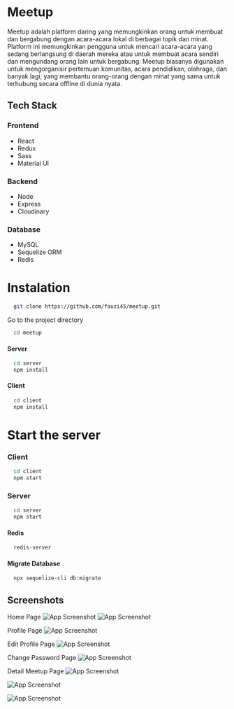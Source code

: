 # Meetup
Meetup adalah platform daring yang memungkinkan orang untuk membuat dan bergabung dengan acara-acara lokal di berbagai topik dan minat. Platform ini memungkinkan pengguna untuk mencari acara-acara yang sedang berlangsung di daerah mereka atau untuk membuat acara sendiri dan mengundang orang lain untuk bergabung. Meetup biasanya digunakan untuk mengorganisir pertemuan komunitas, acara pendidikan, olahraga, dan banyak lagi, yang membantu orang-orang dengan minat yang sama untuk terhubung secara offline di dunia nyata.

## Tech Stack

### Frontend
- React
- Redux
- Sass
- Material UI
### Backend
- Node
- Express
- Cloudinary
### Database
- MySQL
- Sequelize ORM
- Redis

# Instalation

```bash
  git clone https://github.com/fauzi45/meetup.git
```

Go to the project directory

```bash
  cd meetup
```

#### Server
```bash
  cd server
  npm install
```

#### Client
```bash
  cd client
  npm install
```

# Start the server

### Client
```bash
  cd client
  npm start
```

### Server
```bash
  cd server
  npm start
```

#### Redis
```bash
  redis-server
```

#### Migrate Database
```bash
  npx sequelize-cli db:migrate
```

## Screenshots

Home Page
![App Screenshot](https://res.cloudinary.com/dxsaqdiy7/image/upload/v1709704917/github/htw8o8rlyrmcxfx8lzlf.png)
![App Screenshot](https://res.cloudinary.com/dxsaqdiy7/image/upload/v1709704914/github/v4o6wulnop7nraov3lw2.png)

Profile Page
![App Screenshot](https://res.cloudinary.com/dxsaqdiy7/image/upload/v1709704917/github/hil8gksuhfqbibulk47i.png)

Edit Profile Page
![App Screenshot](https://res.cloudinary.com/dxsaqdiy7/image/upload/v1709704913/github/nkhchklt6fa6xjdroslz.png)

Change Password Page
![App Screenshot](https://res.cloudinary.com/dxsaqdiy7/image/upload/v1709704914/github/lwzexcnwycbxzyf9kuk2.png)

Detail Meetup Page
![App Screenshot](https://res.cloudinary.com/dxsaqdiy7/image/upload/v1709704912/github/dabuoyfcpmosxakncjjf.png)

![App Screenshot](https://res.cloudinary.com/dxsaqdiy7/image/upload/v1709704912/github/cubicbl091paedu3g5mk.png)

![App Screenshot](https://res.cloudinary.com/dxsaqdiy7/image/upload/v1709704909/github/ci037eabj80kb28rvne3.png)
